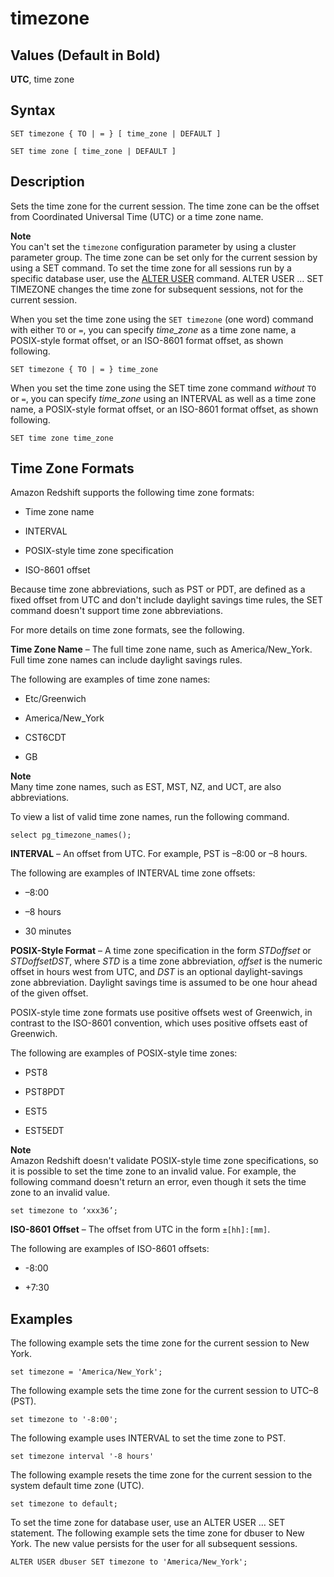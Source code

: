 # timezone<a name="r_timezone_config"></a>

## Values \(Default in Bold\)<a name="r_timezone_config-values"></a>

 **UTC**, time zone

## Syntax<a name="r_timezone_config-syntax"></a>

```
SET timezone { TO | = } [ time_zone | DEFAULT ]

SET time zone [ time_zone | DEFAULT ]
```

## Description<a name="r_timezone_config-description"></a>

Sets the time zone for the current session\. The time zone can be the offset from Coordinated Universal Time \(UTC\) or a time zone name\. 

**Note**  
You can't set the `timezone` configuration parameter by using a cluster parameter group\. The time zone can be set only for the current session by using a SET command\. To set the time zone for all sessions run by a specific database user, use the [ALTER USER](r_ALTER_USER.md) command\. ALTER USER … SET TIMEZONE changes the time zone for subsequent sessions, not for the current session\.

When you set the time zone using the `SET timezone` \(one word\) command with either `TO` or `=`, you can specify *time\_zone* as a time zone name, a POSIX\-style format offset, or an ISO\-8601 format offset, as shown following\.

```
SET timezone { TO | = } time_zone
```

When you set the time zone using the SET time zone command *without* `TO` or `=`, you can specify *time\_zone* using an INTERVAL as well as a time zone name, a POSIX\-style format offset, or an ISO\-8601 format offset, as shown following\.

```
SET time zone time_zone
```

## Time Zone Formats<a name="r_timezone_config-formats"></a>

Amazon Redshift supports the following time zone formats:

+ Time zone name

+ INTERVAL

+ POSIX\-style time zone specification

+ ISO\-8601 offset

Because time zone abbreviations, such as PST or PDT, are defined as a fixed offset from UTC and don't include daylight savings time rules, the SET command doesn't support time zone abbreviations\.

For more details on time zone formats, see the following\.

**Time Zone Name** – The full time zone name, such as America/New\_York\. Full time zone names can include daylight savings rules\.

The following are examples of time zone names:

+ Etc/Greenwich

+ America/New\_York 

+ CST6CDT

+ GB

**Note**  
Many time zone names, such as EST, MST, NZ, and UCT, are also abbreviations\.

To view a list of valid time zone names, run the following command\.

```
select pg_timezone_names();
```

**INTERVAL** – An offset from UTC\. For example, PST is –8:00 or –8 hours\.

The following are examples of INTERVAL time zone offsets:

+ –8:00

+ –8 hours

+ 30 minutes

**POSIX\-Style Format** – A time zone specification in the form *STDoffset* or *STDoffsetDST*, where *STD* is a time zone abbreviation, *offset* is the numeric offset in hours west from UTC, and *DST* is an optional daylight\-savings zone abbreviation\. Daylight savings time is assumed to be one hour ahead of the given offset\.

POSIX\-style time zone formats use positive offsets west of Greenwich, in contrast to the ISO\-8601 convention, which uses positive offsets east of Greenwich\.

The following are examples of POSIX\-style time zones:

+  PST8

+  PST8PDT

+  EST5

+  EST5EDT

**Note**  
Amazon Redshift doesn't validate POSIX\-style time zone specifications, so it is possible to set the time zone to an invalid value\. For example, the following command doesn't return an error, even though it sets the time zone to an invalid value\.  

```
set timezone to ‘xxx36’;
```

**ISO\-8601 Offset** – The offset from UTC in the form `±[hh]:[mm]`\.

The following are examples of ISO\-8601 offsets:

+ \-8:00

+ \+7:30

## Examples<a name="r_timezone_config-examples"></a>

The following example sets the time zone for the current session to New York\.

```
set timezone = 'America/New_York';
```

The following example sets the time zone for the current session to UTC–8 \(PST\)\.

```
set timezone to '-8:00';
```

The following example uses INTERVAL to set the time zone to PST\.

```
set timezone interval '-8 hours'
```

The following example resets the time zone for the current session to the system default time zone \(UTC\)\.

```
set timezone to default;
```

To set the time zone for database user, use an ALTER USER … SET statement\. The following example sets the time zone for dbuser to New York\. The new value persists for the user for all subsequent sessions\. 

```
ALTER USER dbuser SET timezone to 'America/New_York';
```